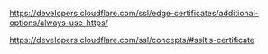 https://developers.cloudflare.com/ssl/edge-certificates/additional-options/always-use-https/

https://developers.cloudflare.com/ssl/concepts/#ssltls-certificate